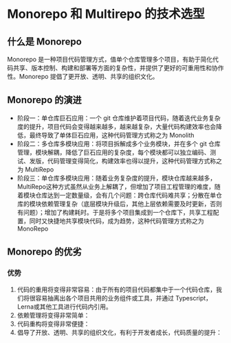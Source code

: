 # Monorepo 和 Multirepo 的技术选型

## 什么是 Monorepo

Monorepo 是一种项目代码管理方式，值单个仓库管理多个项目，有助于简化代码共享、版本控制、构建和部署等方面的复杂性，并提供了更好的可重用性和协作性。Monorepo 提倡了更开放、透明、共享的组织文化。

## Monorepo 的演进

- 阶段一：单仓库巨石应用：一个 git 仓库维护着项目代码，随着迭代业务复杂度的提升，项目代码会变得越来越多，越来越复杂，大量代码构建效率也会降低，最终导致了单体巨石应用，这种代码管理方式称之为 Monolith
- 阶段二：多仓库多模块应用：将项目拆解成多个业务模块，并在多个 git 仓库管理，模块解耦，降低了巨石应用的复杂度，每个模块都可以独立编码、测试、发版，代码管理变得简化，构建效率也得以提升，这种代码管理方式称之为 MultiRepo
- 阶段三：单仓库多模块应用：随着业务复杂度的提升，模块仓库越来越多，MultiRepo这种方式虽然从业务上解耦了，但增加了项目工程管理的难度，随着模块仓库达到一定数量级，会有几个问题：跨仓库代码难共享；分散在单仓库的模块依赖管理复杂（底层模块升级后，其他上层依赖需要及时更新，否则有问题）；增加了构建耗时。于是将多个项目集成到一个仓库下，共享工程配置，同时又快捷地共享模块代码，成为趋势，这种代码管理方式称之为 MonoRepo

## Monorepo 的优劣

### 优势

1. 代码的重用将变得非常容易：由于所有的项目代码都集中于一个代码仓库，我们将很容易抽离出各个项目共用的业务组件或工具，并通过 Typescript，Lerna或其他工具进行代码内引用。
2. 依赖管理将变得非常简单：
3. 代码重构将变得非常便捷：
4. 倡导了开放、透明、共享的组织文化，有利于开发者成长，代码质量的提升：
